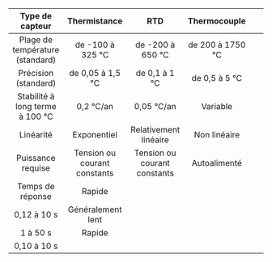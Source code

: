 | Type de capteur                 | Thermistance                 | RTD                          | Thermocouple     |   |   |   |   |   |   |
|:-------------------------------:|:----------------------------:|:----------------------------:|:----------------:|:---:|:---:|:---:|:---:|:---:|:---:|
| Plage de température (standard) | de -100 à 325 °C             | de -200 à 650 °C             | de 200 à 1750 °C |   |   |   |   |   |   |
| Précision (standard)            | de 0,05 à 1,5 °C             | de 0,1 à 1 °C                | de 0,5 à 5 °C    |   |   |   |   |   |   |
| Stabilité à long terme à 100 °C | 0,2 °C/an                    | 0,05 °C/an                   | Variable         |   |   |   |   |   |   |
| Linéarité                       | Exponentiel                  | Relativement linéaire        | Non linéaire     |   |   |   |   |   |   |
| Puissance requise               | Tension ou courant constants | Tension ou courant constants | Autoalimenté     |   |   |   |   |   |   |
| Temps de réponse                | Rapide                       |                              |                  |   |   |   |   |   |   |
| 0,12 à 10 s                     | Généralement lent            |                              |                  |   |   |   |   |   |   |
| 1 à 50 s                        | Rapide                       |                              |                  |   |   |   |   |   |   |
| 0,10 à 10 s                     |                              |                              |                  |   |   |   |   |   |   |


